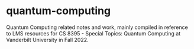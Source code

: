# quantum-computing
Quantum Computing related notes and work, mainly compiled in reference to LMS resources for CS 8395 - Special Topics: Quantum Computing at Vanderbilt University in Fall 2022. 
